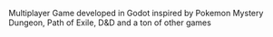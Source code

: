 Multiplayer Game developed in Godot
inspired by Pokemon Mystery Dungeon, Path of Exile, D&D and a ton of other games
